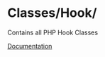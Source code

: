 # Classes/Hook/

Contains all PHP Hook Classes

[Documentation](https://docs.typo3.org/m/typo3/reference-coreapi/main/en-us/ApiOverview/Events/Hooks/Index.html)